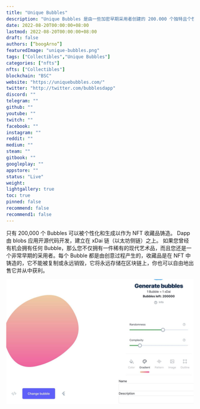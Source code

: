 ```yaml
---
title: "Unique Bubbles"
description: "Unique Bubbles 是由一些加密早期采用者创建的 200.000 个独特且个性化的 Bubbles。"
date: 2022-08-20T00:00:00+08:00
lastmod: 2022-08-20T00:00:00+08:00
draft: false
authors: [“boogArno”]
featuredImage: "unique-bubbles.png"
tags: ["Collectibles","Unique Bubbles"]
categories: ["nfts"]
nfts: ["Collectibles"]
blockchain: "BSC"
website: "https://uniquebubbles.com/"
twitter: "http://twitter.com/bubblesdapp"
discord: ""
telegram: ""
github: ""
youtube: ""
twitch: ""
facebook: ""
instagram: ""
reddit: ""
medium: ""
steam: ""
gitbook: ""
googleplay: ""
appstore: ""
status: "Live"
weight: 
lightgallery: true
toc: true
pinned: false
recommend: false
recommend1: false
---
```

只有 200,000 个 Bubbles 可以被个性化和生成以作为 NFT 收藏品铸造。 Dapp 由 blobs 应用开源代码开发，建立在 xDai 链（以太坊侧链）之上。
如果您曾经有机会拥有任何 Bubble，那么您不仅拥有一件稀有的现代艺术品，而且您还是一个非常早期的采用者。每个 Bubble 都是由创意过程产生的，收藏品是在 NFT 中铸造的，它不能被复制或永远销毁，它将永远存储在区块链上，你也可以自由地出售它并从中获利。

![uniquebubbles-dapp-collectibles-bsc-image1_7276fa21776238459e0733d7c38d81eb](uniquebubbles-dapp-collectibles-bsc-image1_7276fa21776238459e0733d7c38d81eb.png)
